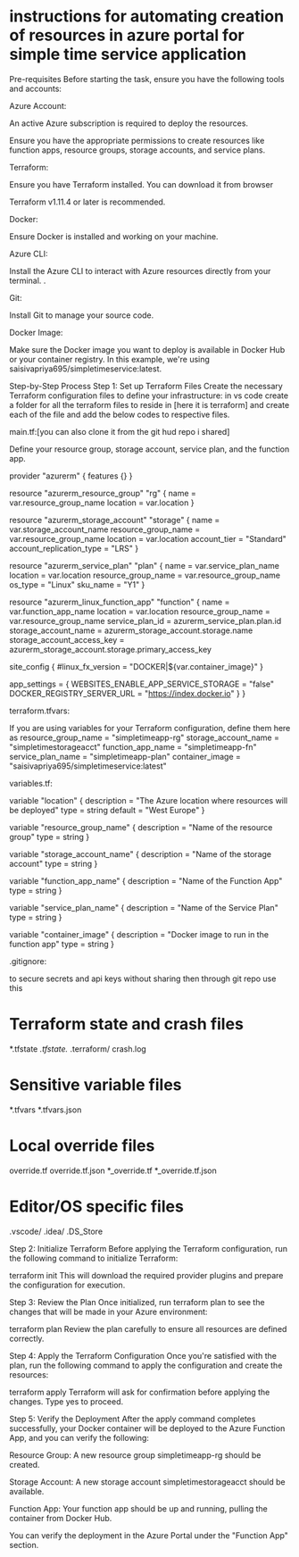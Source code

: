 #  instructions for automating creation of resources in azure portal for simple time service application

Pre-requisites
Before starting the task, ensure you have the following tools and accounts:

Azure Account:

An active Azure subscription is required to deploy the resources.

Ensure you have the appropriate permissions to create resources like function apps, resource groups, storage accounts, and service plans.

Terraform:

Ensure you have Terraform installed. You can download it from browser

Terraform v1.11.4 or later is recommended.

Docker:

Ensure Docker is installed and working on your machine. 

Azure CLI:

Install the Azure CLI to interact with Azure resources directly from your terminal. .

Git:

Install Git to manage your source code.

Docker Image:

Make sure the Docker image you want to deploy is available in Docker Hub or your container registry. In this example, we're using saisivapriya695/simpletimeservice:latest.

Step-by-Step Process
Step 1: Set up Terraform Files
Create the necessary Terraform configuration files to define your infrastructure:
in vs code create a folder for all the terraform files to reside in [here it is terraform] and create each of the file and add the below codes to respective files.

main.tf:[you can also clone it from the git hud repo i shared]

Define your resource group, storage account, service plan, and the function app.

provider "azurerm" {
  features {}
}

resource "azurerm_resource_group" "rg" {
  name     = var.resource_group_name
  location = var.location
}

resource "azurerm_storage_account" "storage" {
  name                     = var.storage_account_name
  resource_group_name      = var.resource_group_name
  location                 = var.location
  account_tier             = "Standard"
  account_replication_type = "LRS"
}

resource "azurerm_service_plan" "plan" {
  name                = var.service_plan_name
  location            = var.location
  resource_group_name = var.resource_group_name
  os_type             = "Linux"
  sku_name            = "Y1"
}

resource "azurerm_linux_function_app" "function" {
  name                       = var.function_app_name
  location                   = var.location
  resource_group_name        = var.resource_group_name
  service_plan_id            = azurerm_service_plan.plan.id
  storage_account_name       = azurerm_storage_account.storage.name
  storage_account_access_key = azurerm_storage_account.storage.primary_access_key

  site_config {
    #linux_fx_version = "DOCKER|${var.container_image}"
  }

  app_settings = {
    WEBSITES_ENABLE_APP_SERVICE_STORAGE = "false"
    DOCKER_REGISTRY_SERVER_URL          = "https://index.docker.io"
  }
}

terraform.tfvars:

If you are using variables for your Terraform configuration, define them here as 
resource_group_name   = "simpletimeapp-rg"
storage_account_name  = "simpletimestorageacct"
function_app_name     = "simpletimeapp-fn"
service_plan_name     = "simpletimeapp-plan"
container_image       = "saisivapriya695/simpletimeservice:latest"

variables.tf:

variable "location" {
  description = "The Azure location where resources will be deployed"
  type        = string
  default     = "West Europe"
}

variable "resource_group_name" {
  description = "Name of the resource group"
  type        = string
}

variable "storage_account_name" {
  description = "Name of the storage account"
  type        = string
}

variable "function_app_name" {
  description = "Name of the Function App"
  type        = string
}

variable "service_plan_name" {
  description = "Name of the Service Plan"
  type        = string
}

variable "container_image" {
  description = "Docker image to run in the function app"
  type        = string
}

.gitignore:

to secure secrets and api keys without sharing then through git repo use this

# Terraform state and crash files
*.tfstate
*.tfstate.*
.terraform/
crash.log

# Sensitive variable files
*.tfvars
*.tfvars.json

# Local override files
override.tf
override.tf.json
*_override.tf
*_override.tf.json

# Editor/OS specific files
.vscode/
.idea/
.DS_Store




Step 2: Initialize Terraform
Before applying the Terraform configuration, run the following command to initialize Terraform:

terraform init
This will download the required provider plugins and prepare the configuration for execution.

Step 3: Review the Plan
Once initialized, run terraform plan to see the changes that will be made in your Azure environment:

terraform plan
Review the plan carefully to ensure all resources are defined correctly.

Step 4: Apply the Terraform Configuration
Once you're satisfied with the plan, run the following command to apply the configuration and create the resources:

terraform apply
Terraform will ask for confirmation before applying the changes. Type yes to proceed.

Step 5: Verify the Deployment
After the apply command completes successfully, your Docker container will be deployed to the Azure Function App, and you can verify the following:

Resource Group: A new resource group simpletimeapp-rg should be created.

Storage Account: A new storage account simpletimestorageacct should be available.

Function App: Your function app should be up and running, pulling the container from Docker Hub.

You can verify the deployment in the Azure Portal under the "Function App" section.
